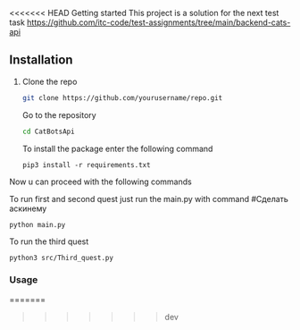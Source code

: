 <<<<<<< HEAD
Getting started
This project is a solution for the next test task
https://github.com/itc-code/test-assignments/tree/main/backend-cats-api
## Installation
1. Clone the repo
   ```sh
   git clone https://github.com/yourusername/repo.git
   ```
   Go to the repository 
   ``` sh
   cd CatBotsApi
   ```

    To install the package enter the following command 
    ```
   pip3 install -r requirements.txt
    ```
Now u can proceed with the following commands 

To run first and second quest just run the main.py with command
   #Cделать аскинему   
   ```
   python main.py
   ```
To run the third quest
   ```
   python3 src/Third_quest.py
   ```
### Usage
=======
>>>>>>> dev
